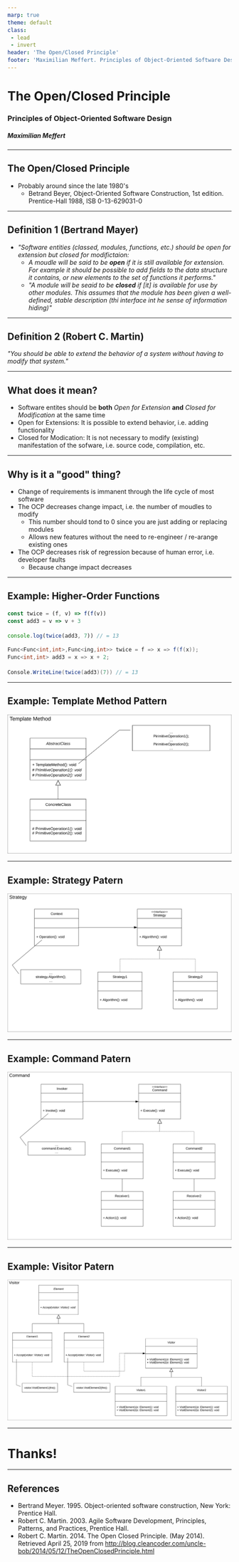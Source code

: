 ```yaml
---
marp: true
theme: default
class:
 - lead
 - invert
header: 'The Open/Closed Principle'
footer: 'Maximilian Meffert. Principles of Object-Oriented Software Design'
---
```


# The Open/Closed Principle
### Principles of Object-Oriented Software Design
##### Maximilian Meffert

---

## The Open/Closed Principle
* Probably around since the late 1980's
  * Betrand Beyer, Object-Oriented Software Construction, 1st edition. Prentice-Hall 1988, ISB 0-13-629031-0

---
## Definition 1 (Bertrand Mayer)
* _"Software entities (classed, modules, functions, etc.) should be open for extension but closed for modifictaion:_
  * _A moudle will be said to be __open__ if it is still available for extension. For example it should be possible to add fields to the data structure it contains, or new elements to the set of functions it performs."_
  * _"A module will be seaid to be __closed__ if [it] is available for use by other modules. This assumes that the module has been given a well-defined, stable description (thi interface int he sense of information hiding)"_

---
## Definition 2 (Robert C. Martin)
_"You should be able to extend the behavior of a system without having to modify that system."_

---
## What does it mean?
* Software entites should be __both__ _Open for Extension_ __and__ _Closed for Modification_ at the same time
* Open for Extensions: It is possible to extend behavior, i.e. adding functionality
* Closed for Modication: It is not necessary to modify (existing) manifestation of the sofware, i.e. source code, compilation, etc.

---
## Why is it a "good" thing?
* Change of requirements is immanent through the life cycle of most software
* The OCP decreases change impact, i.e. the number of moudles to modify
  * This number should tond to 0 since you are just adding or replacing modules
  * Allows new features without the need to re-engineer / re-arange existing ones
* The OCP decreases risk of regression because of human error, i.e. developer faults
  * Because change impact decreases

---
## Example: Higher-Order Functions
```javascript
const twice = (f, v) => f(f(v))
const add3 = v => v + 3

console.log(twice(add3, 7)) // = 13
```

```c#
Func<Func<int,int>,Func<ing,int>> twice = f => x => f(f(x));
Func<int,int> add3 = x => x + 2;

Console.WriteLine(twice(add3)(7)) // = 13
```
---
## Example: Template Method Pattern
![height:12cm](TemplateMethod.svg)

---
## Example: Strategy Patern
![height:12cm](Strategy.svg)

---
## Example: Command Patern
![height:12cm](Command.svg)

---
## Example: Visitor Patern
![height:12cm](Visitor.svg)


---
# Thanks!

---
## References
* Bertrand Meyer. 1995. Object-oriented software construction, New York: Prentice Hall.
* Robert C. Martin. 2003. Agile Software Development, Principles, Patterns, and Practices, Prentice Hall.
* Robert C. Martin. 2014. The Open Closed Principle. (May 2014). Retrieved April 25, 2019 from http://blog.cleancoder.com/uncle-bob/2014/05/12/TheOpenClosedPrinciple.html